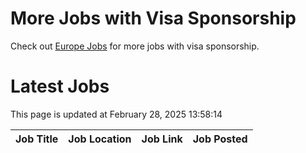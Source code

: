# More Jobs with Visa Sponsorship

Check out [Europe Jobs](https://github.com/sureshparimi/europejobs#latest-jobs) for more jobs with visa sponsorship.

# Latest Jobs

This page is updated at February 28, 2025 13:58:14

| Job Title | Job Location | Job Link | Job Posted |
| --- | --- | --- | --- |
